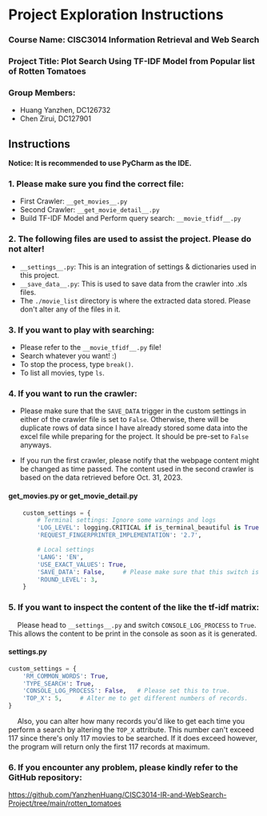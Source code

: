 # Project Exploration Instructions
### Course Name: CISC3014 Information Retrieval and Web Search
### Project Title: Plot Search Using TF-IDF Model from Popular list of Rotten Tomatoes

### Group Members:
- Huang Yanzhen, DC126732
- Chen Zirui, DC127901

## Instructions
**Notice: It is recommended to use PyCharm as the IDE.**
### 1. Please make sure you find the correct file:
- First Crawler: ``__get_movies__.py``
- Second Crawler: ``__get_movie_detail__.py``
- Build TF-IDF Model and Perform query search: ``__movie_tfidf__.py``

### 2. The following files are used to assist the project. **Please do not alter!**
- ``__settings__.py``: This is an integration of settings & dictionaries used in this project.
- ``__save_data__.py``: This is used to save data from the crawler into .xls files.
- The ``./movie_list`` directory is where the extracted data stored. Please don't alter any of the files in it.

### 3. If you want to play with searching:
- Please refer to the ``__movie_tfidf__.py`` file!
- Search whatever you want! :)
- To stop the process, type ``break()``.
- To list all movies, type ``ls``.

### 4. If you want to run the crawler:
- Please make sure that the ``SAVE_DATA`` trigger in the custom settings in either of the crawler file
is set to ``False``. Otherwise, there will be duplicate rows of data since I have already stored some data into the excel file while preparing 
for the project. It should be pre-set to ``False`` anyways.


- If you run the first crawler, please notify that the webpage content might be changed as time passed. The content 
used in the second crawler is based on the data retrieved before Oct. 31, 2023.

#### __get_movies__.py or __get_movie_detail__.py
```python
    custom_settings = {
        # Terminal settings: Ignore some warnings and logs
        'LOG_LEVEL': logging.CRITICAL if is_terminal_beautiful is True else logging.ERROR,
        'REQUEST_FINGERPRINTER_IMPLEMENTATION': '2.7',

        # Local settings
        'LANG': 'EN',
        'USE_EXACT_VALUES': True,
        'SAVE_DATA': False,     # Please make sure that this switch is False!
        'ROUND_LEVEL': 3,
    }
```

### 5. If you want to inspect the content of the like the tf-idf matrix:
&emsp; Please head to ``__settings__.py`` and switch ``CONSOLE_LOG_PROCESS`` to ``True``. This allows the content to be
print in the console as soon as it is generated.
#### __settings__.py
```python
custom_settings = {
    'RM_COMMON_WORDS': True,
    'TYPE_SEARCH': True,
    'CONSOLE_LOG_PROCESS': False,   # Please set this to true.
    'TOP_X': 5,     # Alter me to get different numbers of records.
}
```
&emsp; Also, you can alter how many records you'd like to get each time you perform a search by altering the ``TOP_X`` attribute.
This number can't exceed 117 since there's only 117 movies to be searched. If it does exceed however, the program will return only the 
first 117 records at maximum.

### 6. If you encounter any problem, please kindly refer to the GitHub repository:
https://github.com/YanzhenHuang/CISC3014-IR-and-WebSearch-Project/tree/main/rotten_tomatoes